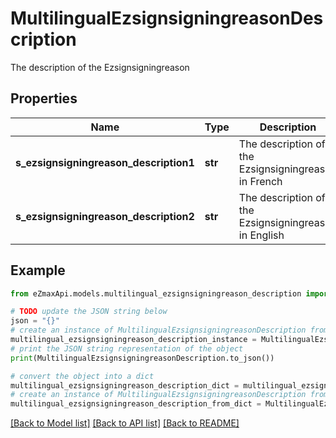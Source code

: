 # MultilingualEzsignsigningreasonDescription

The description of the Ezsignsigningreason

## Properties

Name | Type | Description | Notes
------------ | ------------- | ------------- | -------------
**s_ezsignsigningreason_description1** | **str** | The description of the Ezsignsigningreason in French | [optional] 
**s_ezsignsigningreason_description2** | **str** | The description of the Ezsignsigningreason in English | [optional] 

## Example

```python
from eZmaxApi.models.multilingual_ezsignsigningreason_description import MultilingualEzsignsigningreasonDescription

# TODO update the JSON string below
json = "{}"
# create an instance of MultilingualEzsignsigningreasonDescription from a JSON string
multilingual_ezsignsigningreason_description_instance = MultilingualEzsignsigningreasonDescription.from_json(json)
# print the JSON string representation of the object
print(MultilingualEzsignsigningreasonDescription.to_json())

# convert the object into a dict
multilingual_ezsignsigningreason_description_dict = multilingual_ezsignsigningreason_description_instance.to_dict()
# create an instance of MultilingualEzsignsigningreasonDescription from a dict
multilingual_ezsignsigningreason_description_from_dict = MultilingualEzsignsigningreasonDescription.from_dict(multilingual_ezsignsigningreason_description_dict)
```
[[Back to Model list]](../README.md#documentation-for-models) [[Back to API list]](../README.md#documentation-for-api-endpoints) [[Back to README]](../README.md)


